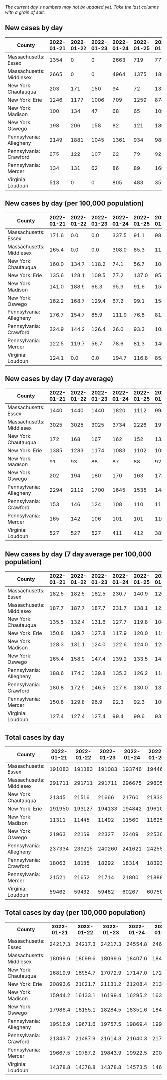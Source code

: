 _The current day's numbers may not be updated yet. Take the last columns with a grain of salt._
## New cases by day

| County | 2022-01-21 | 2022-01-22 | 2022-01-23 | 2022-01-24 | 2022-01-25 | 2022-01-26 | 2022-01-27 |
| --- | --- | --- | --- | --- | --- | --- | --- |
| Massachusetts: Essex | 1354 | 0 | 0 | 2663 | 719 | 777 |  |
| Massachusetts: Middlesex | 2665 | 0 | 0 | 4964 | 1375 | 1898 |  |
| New York: Chautauqua | 203 | 171 | 150 | 94 | 72 | 132 |  |
| New York: Erie | 1246 | 1177 | 1006 | 709 | 1259 | 874 |  |
| New York: Madison | 100 | 134 | 47 | 68 | 65 | 109 |  |
| New York: Oswego | 198 | 206 | 158 | 82 | 121 | 189 |  |
| Pennsylvania: Allegheny | 2149 | 1881 | 1045 | 1361 | 934 | 988 |  |
| Pennsylvania: Crawford | 275 | 122 | 107 | 22 | 79 | 92 |  |
| Pennsylvania: Mercer | 134 | 131 | 62 | 86 | 89 | 160 |  |
| Virginia: Loudoun | 513 | 0 | 0 | 805 | 483 | 352 |  |

## New cases by day (per 100,000 population)

| County | 2022-01-21 | 2022-01-22 | 2022-01-23 | 2022-01-24 | 2022-01-25 | 2022-01-26 | 2022-01-27 |
| --- | --- | --- | --- | --- | --- | --- | --- |
| Massachusetts: Essex | 171.6 | 0.0 | 0.0 | 337.5 | 91.1 | 98.5 |  |
| Massachusetts: Middlesex | 165.4 | 0.0 | 0.0 | 308.0 | 85.3 | 117.8 |  |
| New York: Chautauqua | 160.0 | 134.7 | 118.2 | 74.1 | 56.7 | 104.0 |  |
| New York: Erie | 135.6 | 128.1 | 109.5 | 77.2 | 137.0 | 95.1 |  |
| New York: Madison | 141.0 | 188.9 | 66.3 | 95.9 | 91.6 | 153.6 |  |
| New York: Oswego | 162.2 | 168.7 | 129.4 | 67.2 | 99.1 | 154.8 |  |
| Pennsylvania: Allegheny | 176.7 | 154.7 | 85.9 | 111.9 | 76.8 | 81.2 |  |
| Pennsylvania: Crawford | 324.9 | 144.2 | 126.4 | 26.0 | 93.3 | 108.7 |  |
| Pennsylvania: Mercer | 122.5 | 119.7 | 56.7 | 78.6 | 81.3 | 146.2 |  |
| Virginia: Loudoun | 124.1 | 0.0 | 0.0 | 194.7 | 116.8 | 85.1 |  |

## New cases by day (7 day average)

| County | 2022-01-21 | 2022-01-22 | 2022-01-23 | 2022-01-24 | 2022-01-25 | 2022-01-26 | 2022-01-27 |
| --- | --- | --- | --- | --- | --- | --- | --- |
| Massachusetts: Essex | 1440 | 1440 | 1440 | 1820 | 1112 | 994 |  |
| Massachusetts: Middlesex | 3025 | 3025 | 3025 | 3734 | 2226 | 1974 |  |
| New York: Chautauqua | 172 | 168 | 167 | 162 | 152 | 133 |  |
| New York: Erie | 1385 | 1283 | 1174 | 1083 | 1102 | 1094 |  |
| New York: Madison | 91 | 93 | 88 | 87 | 88 | 92 |  |
| New York: Oswego | 202 | 194 | 180 | 170 | 163 | 173 |  |
| Pennsylvania: Allegheny | 2294 | 2119 | 1700 | 1645 | 1535 | 1446 |  |
| Pennsylvania: Crawford | 153 | 146 | 124 | 108 | 110 | 111 |  |
| Pennsylvania: Mercer | 165 | 142 | 106 | 101 | 101 | 110 |  |
| Virginia: Loudoun | 527 | 527 | 527 | 411 | 412 | 385 |  |

## New cases by day (7 day average per 100,000 population)

| County | 2022-01-21 | 2022-01-22 | 2022-01-23 | 2022-01-24 | 2022-01-25 | 2022-01-26 | 2022-01-27 |
| --- | --- | --- | --- | --- | --- | --- | --- |
| Massachusetts: Essex | 182.5 | 182.5 | 182.5 | 230.7 | 140.9 | 126.0 |  |
| Massachusetts: Middlesex | 187.7 | 187.7 | 187.7 | 231.7 | 138.1 | 122.5 |  |
| New York: Chautauqua | 135.5 | 132.4 | 131.6 | 127.7 | 119.8 | 104.8 |  |
| New York: Erie | 150.8 | 139.7 | 127.8 | 117.9 | 120.0 | 119.1 |  |
| New York: Madison | 128.3 | 131.1 | 124.0 | 122.6 | 124.0 | 129.7 |  |
| New York: Oswego | 165.4 | 158.9 | 147.4 | 139.2 | 133.5 | 141.7 |  |
| Pennsylvania: Allegheny | 188.6 | 174.3 | 139.8 | 135.3 | 126.2 | 118.9 |  |
| Pennsylvania: Crawford | 180.8 | 172.5 | 146.5 | 127.6 | 130.0 | 131.2 |  |
| Pennsylvania: Mercer | 150.8 | 129.8 | 96.9 | 92.3 | 92.3 | 100.5 |  |
| Virginia: Loudoun | 127.4 | 127.4 | 127.4 | 99.4 | 99.6 | 93.1 |  |

## Total cases by day

| County | 2022-01-21 | 2022-01-22 | 2022-01-23 | 2022-01-24 | 2022-01-25 | 2022-01-26 | 2022-01-27 |
| --- | --- | --- | --- | --- | --- | --- | --- |
| Massachusetts: Essex | 191083 | 191083 | 191083 | 193746 | 194465 | 195242 |  |
| Massachusetts: Middlesex | 291711 | 291711 | 291711 | 296675 | 298050 | 299948 |  |
| New York: Chautauqua | 21345 | 21516 | 21666 | 21760 | 21832 | 21964 |  |
| New York: Erie | 191950 | 193127 | 194133 | 194842 | 196101 | 196975 |  |
| New York: Madison | 11311 | 11445 | 11492 | 11560 | 11625 | 11734 |  |
| New York: Oswego | 21963 | 22169 | 22327 | 22409 | 22530 | 22719 |  |
| Pennsylvania: Allegheny | 237334 | 239215 | 240260 | 241621 | 242555 | 243543 |  |
| Pennsylvania: Crawford | 18063 | 18185 | 18292 | 18314 | 18393 | 18485 |  |
| Pennsylvania: Mercer | 21521 | 21652 | 21714 | 21800 | 21889 | 22049 |  |
| Virginia: Loudoun | 59462 | 59462 | 59462 | 60267 | 60750 | 61102 |  |

## Total cases by day (per 100,000 population)

| County | 2022-01-21 | 2022-01-22 | 2022-01-23 | 2022-01-24 | 2022-01-25 | 2022-01-26 | 2022-01-27 |
| --- | --- | --- | --- | --- | --- | --- | --- |
| Massachusetts: Essex | 24217.3 | 24217.3 | 24217.3 | 24554.8 | 24646.0 | 24744.4 |  |
| Massachusetts: Middlesex | 18099.6 | 18099.6 | 18099.6 | 18407.6 | 18492.9 | 18610.7 |  |
| New York: Chautauqua | 16819.9 | 16954.7 | 17072.9 | 17147.0 | 17203.7 | 17307.7 |  |
| New York: Erie | 20893.6 | 21021.7 | 21131.2 | 21208.4 | 21345.4 | 21440.6 |  |
| New York: Madison | 15944.2 | 16133.1 | 16199.4 | 16295.2 | 16386.9 | 16540.5 |  |
| New York: Oswego | 17986.4 | 18155.1 | 18284.5 | 18351.6 | 18450.7 | 18605.5 |  |
| Pennsylvania: Allegheny | 19516.9 | 19671.6 | 19757.5 | 19869.4 | 19946.2 | 20027.5 |  |
| Pennsylvania: Crawford | 21343.7 | 21487.9 | 21614.3 | 21640.3 | 21733.7 | 21842.4 |  |
| Pennsylvania: Mercer | 19667.5 | 19787.2 | 19843.9 | 19922.5 | 20003.8 | 20150.1 |  |
| Virginia: Loudoun | 14378.8 | 14378.8 | 14378.8 | 14573.5 | 14690.3 | 14775.4 |  |
